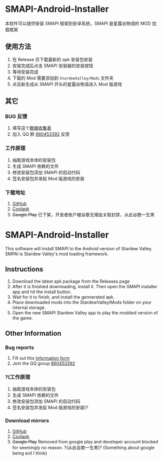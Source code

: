 # SMAPI-Android-Installer

本软件可以提供安装 SMAPI 框架到安卓系统，SMAPI 是星露谷物语的 MOD 加载框架

## 使用方法

1.  在 Release 页下载最新的 apk 安装包安装
2.  安装完成后点击 SMAPI 安装器的安装按钮
3.  等待安装完成
4.  下载的 Mod 需要添加到 `StardewValley/Mods` 文件夹
5.  点击新生成从 SMAPI 开头的星露谷物语进入 Mod 版游戏

## 其它

### BUG 反馈

1.  填写这个[数据收集表](https://docs.qq.com/form/edit/DWlJZc0paV2xxR2JL)
2.  加入 QQ 群 [860453392](https://jq.qq.com/?_wv=1027&k=55svbYs) 反馈

### 工作原理

1.  抽取游戏本体的安装包
2.  生成 SMAPI 依赖的文件
3.  修改安装包添加 SMAPI 的启动代码
4.  签名安装包并发起 Mod 版游戏的安装

### 下载地址

1.  [GitHub](https://github.com/ZaneYork/SMAPI-Android-Installer/releases)
2.  [Coolapk](https://www.coolapk.com/apk/256582)
3.  ~~Google Play~~ 已下架，开发者账户被谷歌无理由关联封禁，从此谷歌一生黑

#

# SMAPI-Android-Installer

This software will install SMAPI to the Android version of Stardew Valley. SMPAI is Stardew Valley's mod loading framework.

## Instructions

1.  Download the latest apk package from the Releases page
2.  After it is finished downloading, install it. Then open the SMAPI installer app and hit the install button.
3.  Wait for it to finish, and install the gennerated apk.
4.  Place downloaded mods into the StardewValley/Mods folder on your internal storage.
5.  Open the new SMAPI Stardew Valley app to play the modded version of the game.

## Other Information

### Bug reports

1.  Fill out this [Information form](https://docs.qq.com/form/edit/DWlJZc0paV2xxR2JL)
2.  Join the QQ group [860453392](https://jq.qq.com/?_wv=1027&k=55svbYs)

### ?(工作原理

1.  抽取游戏本体的安装包
2.  生成 SMAPI 依赖的文件
3.  修改安装包添加 SMAPI 的启动代码
4.  签名安装包并发起 Mod 版游戏的安装)?

### Download mirrors

1.  [GitHub](https://github.com/ZaneYork/SMAPI-Android-Installer/releases)
2.  [Coolapk](https://www.coolapk.com/apk/256582)
3.  ~~Google Play~~ Removed from google play and developer account blocked for seemingly no reason. ?(从此谷歌一生黑)? (Something about google being evil I think)

